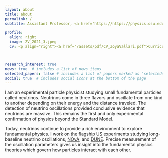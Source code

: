 ```yaml
---
layout: about
title: about
permalink: /
subtitle: Assistant Professor, <a href='https://https://physics.osu.edu/'>Ohio State University. </a> <br> Email&#58; zoya@physics.osu.edu

profile:
  align: right
  image: ZV_2021_3.jpeg
  cv: <p align="right"><a href="/assets/pdf/CV_ZoyaVallari.pdf">Curriculum Vitae</a></p> 



research_interest: true
news: true  # includes a list of news items
selected_papers: false # includes a list of papers marked as "selected={true}"
social: true  # includes social icons at the bottom of the page
---
```



<!--
<p style="color:Gray;"> <i> This site is currently under construction. Check back soon for further updates. </i> </p>
-->
I am an experimental particle physicist studying small fundamental particles called neutrinos.
Neutrinos come in three flavors and oscillate from one kind to another depending on their energy and the distance traveled.
The detection of neutrino oscillations provided conclusive evidence that neutrinos are massive.
This remains the first and only experimental confirmation of physics beyond the Standard Model.

Today, neutrinos continue to provide a rich environment to explore fundamental physics.
I work on the flagship US experiments studying long-baseline neutrino oscillations, <a href='https://novaexperiment.fnal.gov/'>NOvA</a>, and <a href='https://www.dunescience.org/'>DUNE</a>.
Precise measurement of the oscillation parameters gives us insight into the fundamental physics theories which govern how particles interact with each other.
<!--
Precise measurement of the oscillation parameters will unambiguously resolve questions such as the neutrino mass ordering and present a remarkable potential to discover CP violation in neutrinos, giving us 
valuable insight into the fundamental physics theories.
-->